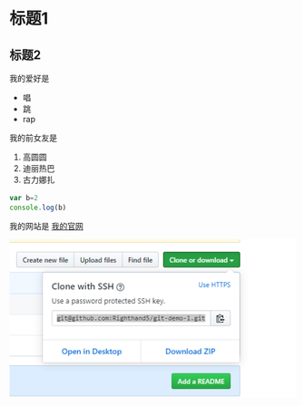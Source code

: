 # 标题1
## 标题2


我的爱好是

* 唱
* 跳
* rap

我的前女友是
1. 高圆圆
2. 迪丽热巴
3. 古力娜扎
   
```javascript
var b=2
console.log(b)
```
我的网站是 [我的官网](https://xyx1530966653.com)

![picture](图片1.png)


